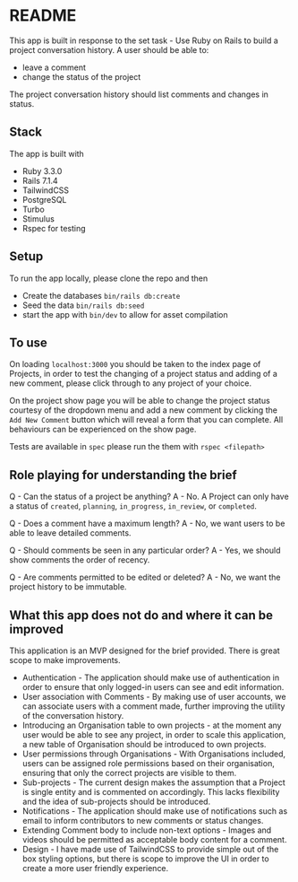 # README

This app is built in response to the set task - Use Ruby on Rails to build a project conversation history. A user should be able to:

- leave a comment
- change the status of the project

The project conversation history should list comments and changes in status. 

## Stack
The app is built with
 - Ruby 3.3.0
 - Rails 7.1.4
 - TailwindCSS
 - PostgreSQL
 - Turbo
 - Stimulus
 - Rspec for testing

## Setup

To run the app locally, please clone the repo and then
 - Create the databases `bin/rails db:create`
 - Seed the data `bin/rails db:seed`
 - start the app with `bin/dev` to allow for asset compilation

## To use

On loading `localhost:3000` you should be taken to the index page of Projects, in order to test the changing of a project status and adding of a new comment, please click through to any project of your choice.

On the project show page you will be able to change the project status courtesy of the dropdown menu and add a new comment by clicking the `Add New Comment` button which will reveal a form that you can complete. All behaviours can be experienced on the show page.

Tests are available in `spec` please run the them with `rspec <filepath>`

## Role playing for understanding the brief

Q - Can the status of a project be anything?
A - No. A Project can only have a status of `created`, `planning`, `in_progress`, `in_review`, or `completed`.

Q - Does a comment have a maximum length?
A - No, we want users to be able to leave detailed comments.

Q - Should comments be seen in any particular order?
A - Yes, we should show comments the order of recency.

Q - Are comments permitted to be edited or deleted?
A - No, we want the project history to be immutable.

## What this app does not do and where it can be improved
This application is an MVP designed for the brief provided. There is great scope to make improvements.
 - Authentication - The application should make use of authentication in order to ensure that only logged-in users can see and edit information.
 - User association with Comments - By making use of user accounts, we can associate users with a comment made, further improving the utility of the conversation history.
 - Introducing an Organisation table to own projects - at the moment any user would be able to see any project, in order to scale this application, a new table of Organisation should be introduced to own projects.
 - User permissions through Organisations - With Organisations included, users can be assigned role permissions based on their organisation, ensuring that only the correct projects are visible to them.
 - Sub-projects - The current design makes the assumption that a Project is single entity and is commented on accordingly. This lacks flexibility and the idea of sub-projects should be introduced.
 - Notifications - The application should make use of notifications such as email to inform contributors to new comments or status changes.
 - Extending Comment body to include non-text options - Images and videos should be permitted as acceptable body content for a comment.
 - Design - I have made use of TailwindCSS to provide simple out of the box styling options, but there is scope to improve the UI in order to create a more user friendly experience.
